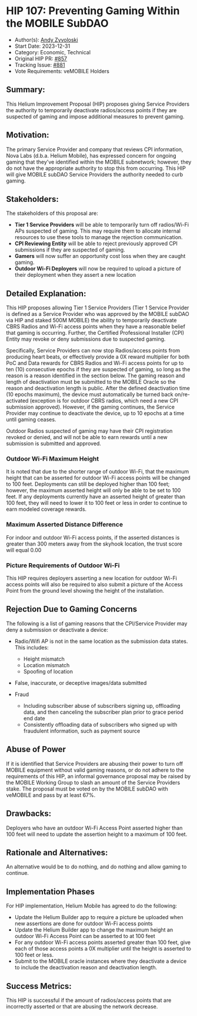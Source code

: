 # HIP 107: Preventing Gaming Within the MOBILE SubDAO

- Author(s): [Andy Zyvoloski](https://github.com/heatedlime) 
- Start Date: 2023-12-31
- Category: Economic, Technical
- Original HIP PR: [#857](https://github.com/helium/HIP/pull/857)
- Tracking Issue: [#881](https://github.com/helium/HIP/issues/881)
- Vote Requirements: veMOBILE Holders

## Summary:
This Helium Improvement Proposal (HIP) proposes giving Service Providers the authority to temporarily deactivate radios/access points if they are suspected of gaming and impose additional measures to prevent gaming.


## Motivation:
The primary Service Provider and company that reviews CPI information, Nova Labs (d.b.a. Helium Mobile), has expressed concern for ongoing gaming that they've identified within the MOBILE subnetwork; however, they do not have the appropriate authority to stop this from occurring. This HIP will give MOBILE subDAO Service Providers the authority needed to curb gaming. 

## Stakeholders:
The stakeholders of this proposal are:

- **Tier 1 Service Providers** will be able to temporarily turn off radios/Wi-Fi APs suspected of gaming. This may require them to allocate internal resources to use these tools to manage the rejection communication.
- **CPI Reviewing Entity** will be able to reject previously approved CPI submissions if they are suspected of gaming.
- **Gamers** will now suffer an opportunity cost loss when they are caught gaming.
- **Outdoor Wi-Fi Deployers** will now be required to upload a picture of their deployment when they assert a new location


## Detailed Explanation:
This HIP proposes allowing Tier 1 Service Providers (Tier 1 Service Provider is defined as a Service Provider who was approved by the MOBILE subDAO via HIP and staked 500M MOBILE) the ability to temporarily deactivate CBRS Radios and Wi-Fi access points when they have a reasonable belief that gaming is occurring. Further, the Certified Professional Installer (CPI) Entity may revoke or deny submissions due to suspected gaming. 

Specifically, Service Providers can now stop Radios/access points from producing heart beats, or effectively provide a 0X reward multiplier for both PoC and Data rewards for CBRS Radios and Wi-Fi access points for up to ten (10) consecutive epochs if they are suspected of gaming, so long as the reason is a reason identified in the section below. The gaming reason and length of deactivation must be submitted to the MOBILE Oracle so the reason and deactivation length is public. After the defined deactivation time (10 epochs maximum), the device must automatically be turned back on/re-activated (exception is for outdoor CBRS radios, which need a new CPI submission approved). However, if the gaming continues, the Service Provider may continue to deactivate the device, up to 10 epochs at a time until gaming ceases.

Outdoor Radios suspected of gaming may have their CPI registration revoked or denied, and will not be able to earn rewards until a new submission is submitted and approved.

### Outdoor Wi-Fi Maximum Height
It is noted that due to the shorter range of outdoor Wi-Fi, that the maximum height that can be asserted for outdoor Wi-Fi access points will be changed to 100 feet. Deployments can still be deployed higher than 100 feet; however, the maximum asserted height will only be able to be set to 100 feet. If any deployments currently have an asserted height of greater than 100 feet, they will need to lower it to 100 feet or less in order to continue to earn modeled coverage rewards.

### Maximum Asserted Distance Difference
For indoor and outdoor Wi-Fi access points, if the asserted distances is greater than 300 meters away from the skyhook location, the trust score will equal 0.00

### Picture Requirements of Outdoor Wi-Fi
This HIP requires deployers asserting a new location for outdoor Wi-Fi access points will also be required to also submit a picture of the Access Point from the ground level showing the height of the installation. 

## Rejection Due to Gaming Concerns
The following is a list of gaming reasons that the CPI/Service Provider may deny a submission or deactivate a device:

- Radio/Wifi AP is not in the same location as the submission data states. This includes:
    - Height mismatch
    - Location mismatch
    - Spoofing of location

- False, inaccurate, or deceptive images/data submitted

- Fraud
    - Including subscriber abuse of subscribers signing up, offloading data, and then canceling the subscriber plan prior to grace period end date
    - Consistently offloading data of subscribers who signed up with fraudulent information, such as payment source


## Abuse of Power
If it is identified that Service Providers are abusing their power to turn off MOBILE equipment without valid gaming reasons, or do not adhere to the requirements of this HIP, an informal governance proposal may be raised by the MOBILE Working Group to slash an amount of the Service Providers stake. The proposal must be voted on by the MOBILE subDAO with veMOBILE and pass by at least 67%.

## Drawbacks:

Deployers who have an outdoor Wi-Fi Access Point asserted higher than 100 feet will need to update the assertion height to a maximum of 100 feet.

## Rationale and Alternatives:
An alternative would be to do nothing, and do nothing and allow gaming to continue. 

## Implementation Phases
 For HIP implementation, Helium Mobile has agreed to do the following: 

- Update the Helium Builder app to require a picture be uploaded when new assertions are done for outdoor Wi-Fi access points
- Update the Helium Builder app to change the maximum height an outdoor Wi-Fi Access Point can be asserted to at 100 feet
- For any outdoor Wi-Fi access points asserted greater than 100 feet, give each of those access points a 0X multiplier until the height is            asserted to 100 feet or less.
- Submit to the MOBILE oracle instances where they deactivate a device to include the deactivation reason and deactivation length.


## Success Metrics: 
This HIP is successful if the amount of radios/access points that are incorrectly asserted or that are abusing the network decrease.
